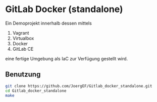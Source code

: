 # GitLab Docker (standalone)

Ein Demoprojekt innerhalb dessen mittels

  1. Vagrant
  2. Virtualbox
  3. Docker
  4. GitLab CE
  
eine fertige Umgebung als IaC zur Verfügung gestellt wird.

## Benutzung

```bash
git clone https://github.com/JoergEF/Gitlab_docker_standalone.git
cd Gitlab_docker_standalone
make
```
